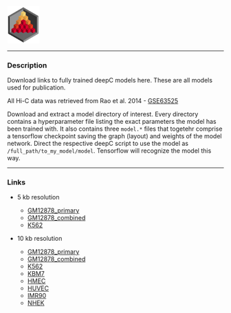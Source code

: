 <img src="../docs/logo_1_transparent.png" width="75">

-------------------------------------------------------------------------------

### Description

Download links to fully trained deepC models here. These are all models used for publication.

All Hi-C data was retrieved from Rao et al. 2014 - [GSE63525](https://www.ncbi.nlm.nih.gov/geo/query/acc.cgi?acc=GSE63525)

Download and extract a model directory of interest. Every directory contains a
hyperparameter file listing the exact parameters the model has been trained with.
It also contains three `model.*` files that togetehr comprise a tensorflow checkpoint
saving the graph (layout) and weights of the model network. Direct the respective
deepC script to use the model as `/full_path/to_my_model/model`. Tensorflow will
recognize the model this way.

------------------------------------------

### Links

* 5 kb resolution
  * [GM12878_primary](http://userweb.molbiol.ox.ac.uk/public/rschwess/deepC/models/model_deepCregr_5kb_GM12878_primary.tar.gz)
  * [GM12878_combined](http://userweb.molbiol.ox.ac.uk/public/rschwess/deepC/models/model_deepCregr_5kb_GM12878_combined.tar.gz)
  * [K562](http://userweb.molbiol.ox.ac.uk/public/rschwess/deepC/models/model_deepCregr_5kb_K562.tar.gz)


* 10 kb resolution
  * [GM12878_primary](http://userweb.molbiol.ox.ac.uk/public/rschwess/deepC/models/model_deepCregr_10kb_GM12878_primary.tar.gz)
  * [GM12878_combined](http://userweb.molbiol.ox.ac.uk/public/rschwess/deepC/models/model_deepCregr_10kb_GM12878_primary.tar.gz)
  * [K562](http://userweb.molbiol.ox.ac.uk/public/rschwess/deepC/models/model_deepCregr_10kb_K562.tar.gz)
  * [KBM7](http://userweb.molbiol.ox.ac.uk/public/rschwess/deepC/models/model_deepCregr_10kb_KBM7.tar.gz)
  * [HMEC](http://userweb.molbiol.ox.ac.uk/public/rschwess/deepC/models/model_deepCregr_10kb_HMEC.tar.gz)
  * [HUVEC](http://userweb.molbiol.ox.ac.uk/public/rschwess/deepC/models/model_deepCregr_10kb_HUVEC.tar.gz)
  * [IMR90](http://userweb.molbiol.ox.ac.uk/public/rschwess/deepC/models/model_deepCregr_10kb_IMR90.tar.gz)
  * [NHEK](http://userweb.molbiol.ox.ac.uk/public/rschwess/deepC/models/model_deepCregr_10kb_NHEK.tar.gz)
